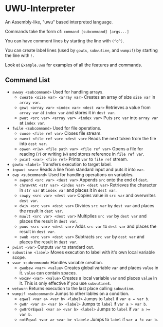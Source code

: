 # UWU-Interpreter
An Assembly-like, "uwu" based interpreted language.

Commands take the form of: `command [subcommand] [args...]`

You can have comment lines by starting the line with `(^o^)`.

You can create label lines (used by `gowtu`, `subwutine`, and `wumpif`) by starting the line with `!`.

Look at `Example.uwu` for examples of all the features and commands.

## Command List
- `awway <subcommand>` Used for handling arrays.
  - `cweate <size var> <array var>` Creates an array of size `size var` in `array var`.
  - `gewt <array var> <index var> <dest var>` Retrieves a value from `array var` at `index var` and stores it in `dest var`.
  - `pwut <src var> <array var> <index var>` Puts `src var` into `array var` at `index var`.
- `fwile <subcommand>` Used for file operations.
  - `cwose <file ref var>` Closes file stream.
  - `nwext <file ref var> <dest var>` Reads the next token from the file into `dest var`.
  - `opwen <r|w> <file path var> <file ref var>` Opens a file for reading (`r`) or writing (`w`) and stores reference in `file ref var`.
  - `pwint <var> <file ref>` Prints `var` to `file ref` stream.
- `gowtu <label>` Transfers execution to target label.
- `inpwut <var>` Reads a line from standard input and puts it into `var`.
- `owp <subcommand>` Used for handling operations on variables.
  - `awpend <src var> <dest var>` Appends `src` onto the end of `dest`.
  - `chrawrAt <str var> <index var> <dest var>` Retrieves the character in `str var` at `index var` and places it in `dest var`.
  - `cowpy <src var> <dest var>` Copies value in `src var` and overwrites `dest var`.
  - `dwiv <src var> <dest var>` Divides `src var` by `dest var` and places the result in `dest var`.
  - `muwlt <src var> <dest var>` Multiplies `src var` by `dest var` and places the result in `dest var`.
  - `pwus <src var> <dest var>` Adds `src var` to `dest var` and places the result in `dest var`.
  - `swub <src var> <dest var>` Subtracts `src var` by `dest var` and places the result in `dest var`.
- `pwint <var>` Outputs `var` to standard out.
- `subwutine <label>` Moves execution to label with it's own local variable scope.
- `vwar <subcommand>` Handles variable creation.
  - `gwobaw <var> <value>` Creates global variable `var` and places `value` in it. `value` can contain spaces.
  - `wocaw <var> <value>` Creates a local variable `var` and places `value` in it. This is only effective if you use `subwutine`s.
- `wetwurn` Returns execution to the last place calling `subwutine`.
- `wumpif <subcommand>` Jumps to other lables on a condition.
  - `eqwal <var a> <var b> <label>` Jumps to `label` if `var a = var b`.
  - `gw8r <var a> <var b> <label>` Jumps to `label` if `var a > var b`.
  - `gw8rOrEqwal <var a> <var b> <label>` Jumps to `label` if `var a >= var b`.
  - `notEqwal <var a> <var b> <label>` Jumps to `label` if `var a != var b`.

